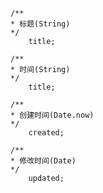     /**
    * 标题(String)
    */
        title;
    
    /**
    * 时间(String)
    */
        title;
    
    /**
    * 创建时间(Date.now)
    */
        created;
    
    /**
    * 修改时间(Date)
    */
        updated;

